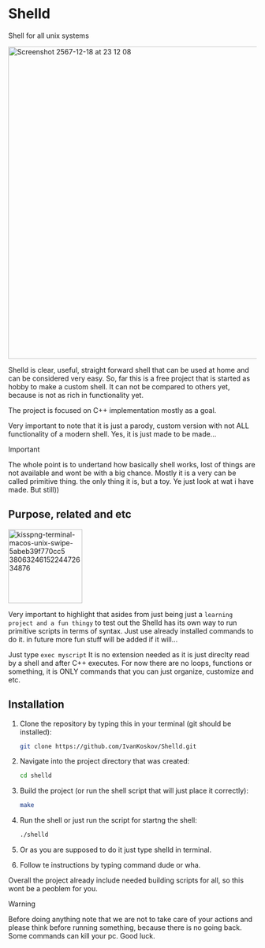 # Shelld
Shell for all unix systems 

<img width="634" alt="Screenshot 2567-12-18 at 23 12 08" src="https://github.com/user-attachments/assets/06386256-3d80-4fd0-877b-f1b712ef00d5" />

Shelld is clear, useful, straight forward shell that can be used at home and can be considered very easy.
So, far this is a free project that is started as hobby to make a custom shell. It can not be compared to others yet, because is not as rich in functionality yet.

The project is focused on C++ implementation mostly as a goal.

Very important to note that it is just a parody, custom version with not ALL functionality of a modern shell. Yes, it is just made to be made...

> [!IMPORTANT]
> The whole point is to undertand how basically shell works, lost of things are not available and wont be with a big chance. Mostly it is a very can be called primitive thing.
> the only thing it is, but a toy. Ye just look at wat i have made. But still))

## Purpose, related and etc

<img width="150" alt="kisspng-terminal-macos-unix-swipe-5abeb39f770cc5 3806324615224472634876" src="https://github.com/user-attachments/assets/c42446e3-8de6-40c9-8604-692b750fcbda" />

Very important to highlight that asides from just being just a ```learning project and a fun thingy``` to test out the Shelld has its own way to run primitive scripts in terms of syntax.
Just use already installed commands to do it. in future more fun stuff will be added if it will...

Just type    ```
   exec myscript
     ```
   It is no extension needed as it is just direclty read by a shell and after C++ executes.
   For now there are no loops, functions or something, it is  ONLY commands that you can just organize, customize and etc.

## Installation
1. Clone the repository by typing this in your terminal (git should be installed):
   ```bash
   git clone https://github.com/IvanKoskov/Shelld.git
   ```
2. Navigate into the project directory that was created:
   ```bash
   cd shelld
   ```
3. Build the project (or run the shell script that will just place it correctly):
   ```bash
   make
   ```
4. Run the shell or just run the script for startng the shell:
   ```bash
   ./shelld
   ```
5. Or as you are supposed to do it just type shelld in terminal.

6. Follow te instructions by typing command dude or wha.

Overall the project already include needed building scripts for all, so this wont be a peoblem for you.


> [!WARNING]
> Before doing anything note that we are not to take care of your actions and please think before running something, because there is no going back. Some commands can kill your pc. Good luck.
